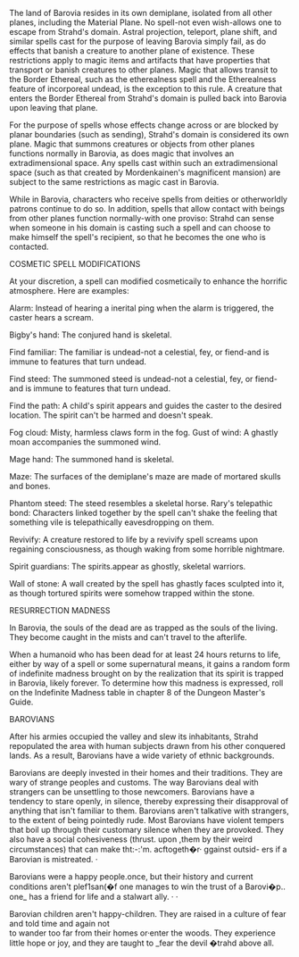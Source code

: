 The land of Barovia resides in its own demiplane, isolated from all other planes, including the Material Plane. No spell-not even wish-allows one to escape from Strahd's domain. Astral projection, teleport, plane shift, and similar spells cast for the purpose of leaving Barovia simply fail, as do effects that banish a creature to another plane of existence. These restrictions apply to magic items and artifacts that have properties that transport or banish creatures to other planes. Magic that allows transit to the Border Ethereal, such as the etherealness spell and the Etherealness feature of incorporeal undead, is the exception to this rule. A creature that enters the Border Ethereal from Strahd's domain is pulled back into Barovia upon leaving that plane.

For the purpose of spells whose effects change across or are blocked by planar boundaries (such as sending), Strahd's domain is considered its own plane. Magic that summons creatures or objects from other planes functions normally in Barovia, as does magic that involves an extradimensional space. Any spells cast within such an extradimensional space (such as that created by Mordenkainen's magnificent mansion) are subject to the same restrictions as magic cast in Barovia.

While in Barovia, characters who receive spells from deities or otherworldly patrons continue to do so. In addition, spells that allow contact with beings from other planes function normally-with one proviso: Strahd can sense when someone in his domain is casting such a spell and can choose to make himself the spell's recipient, so that he becomes the one who is contacted.

COSMETIC SPELL MODIFICATIONS

At your discretion, a spell can modified cosmeticaily to enhance the horrific atmosphere. Here are examples:

Alarm: Instead of hearing a inerital ping when the alarm is triggered, the caster hears a scream.

Bigby's hand: The conjured hand is skeletal.

Find familiar: The familiar is undead-not a celestial, fey, or fiend-and is immune to features that turn undead.

Find steed: The summoned steed is undead-not a celestial, fey, or fiend-and is immune to features that turn undead.

Find the path: A child's spirit appears and guides the caster to the desired location. The spirit can't be harmed and doesn't speak.

Fog cloud: Misty, harmless claws form in the fog. Gust of wind: A ghastly moan accompanies the summoned wind.

Mage hand: The summoned hand is skeletal.  

Maze: The surfaces of the demiplane's maze are made of mortared skulls and bones.

Phantom steed: The steed resembles a skeletal horse. Rary's telepathic bond: Characters linked together by the spell can't shake the feeling that something vile is telepathically eavesdropping on them.

Revivify: A creature restored to life by a revivify spell screams upon regaining consciousness, as though waking from some horrible nightmare.

Spirit guardians: The spirits.appear as ghostly, skeletal warriors.

Wall of stone: A wall created by the spell has ghastly faces sculpted into it, as though tortured spirits were somehow trapped within the stone.

RESURRECTION MADNESS

In Barovia, the souls of the dead are as trapped as the souls of the living. They become caught in the mists and can't travel to the afterlife.

When a humanoid who has been dead for at least 24 hours returns to life, either by way of a spell or some supernatural means, it gains a random form of indefinite madness brought on by the realization that its spirit is trapped in Barovia, likely forever. To determine how this madness is expressed, roll on the Indefinite Madness table in chapter 8 of the Dungeon Master's Guide.

BAROVIANS

After his armies occupied the valley and slew its inhabitants, Strahd repopulated the area with human subjects drawn from his other conquered lands. As a result, Barovians have a wide variety of ethnic backgrounds.

Barovians are deeply invested in their homes and their traditions. They are wary of strange peoples and customs. The way Barovians deal with strangers can be unsettling to those newcomers. Barovians have a tendency to stare openly, in silence, thereby expressing their disapproval of anything that isn't familiar to them. Barovians aren't talkative with strangers, to the extent of being pointedly rude. Most Barovians have violent tempers that boil up through their customary silence when they are provoked. They also have a social cohesiveness (thrust. upon ,them by their weird circumstances) that can make tht:-:'m. acftogeth�r· ggainst outsid- ers if a Barovian is mistreated. ·

Barovians were a happy people.once, but their history and current conditions aren't plef1san(�f one manages to win the trust of a Barovi�p.. one_ has a friend for life and a stalwart ally. · ·

Barovian children aren't happy-children. They are raised in a culture of fear and told time and again not  
to wander too far from their homes or·enter the woods. They experience little hope or joy, and they are taught to _fear the devil �trahd above all.